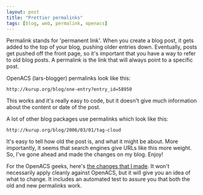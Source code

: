 ```yaml
---
layout: post
title: "Prettier permalinks"
tags: [blog, web, permalink, openacs]
---
```


Permalink stands for 'permanent link'. When you create a blog post, it gets added to the top of your blog, pushing older entries down. Eventually, posts get pushed off the front page, so it's important that you have a way to refer to old blog posts. A permalink is the link that will always point to a specific post.

OpenACS (lars-blogger) permalinks look like this:

    http://kurup.org/blog/one-entry?entry_id=58950

This works and it's really easy to code, but it doesn't give much information about the content or date of the post.

A lot of other blog packages use permalinks which look like this:

    http://kurup.org/blog/2006/03/01/tag-cloud

It's easy to tell how old the post is, and what it might be about. More importantly, it seems that search engines give URLs like this more weight. So, I've gone ahead and made the changes on my blog. Enjoy!

For the OpenACS geeks, here's [the changes that I made](http://kurup.org/acs/blog_permalink). It won't necessarily apply cleanly against OpenACS, but it will give you an idea of what to change. It includes an automated test to assure you that both the old and new permalinks work.

